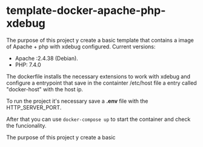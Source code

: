 # template-docker-apache-php-xdebug
The purpose of this project y create a basic template that contains a image of Apache + php with xdebug configured.
Current versions:
 - Apache :2.4.38 (Debian).
 - PHP: 7.4.0

The dockerfile installs the necessary extensions to work with xdebug and configure a entrypoint that save in the containter /etc/host file a entry called "docker-host" with the host ip.

To run the project it's necessary save a **.env** file with the HTTP_SERVER_PORT.

After that you can use ```docker-compose up``` to start the container and check the funcionality.

The purpose of this project y create a basic
